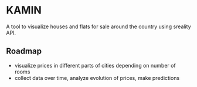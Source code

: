 # KAMIN
A tool to visualize houses and flats for sale around the country using sreality API.

## Roadmap
* visualize prices in different parts of cities depending on number of rooms
* collect data over time, analyze evolution of prices, make predictions